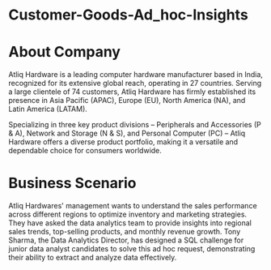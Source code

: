 # Customer-Goods-Ad_hoc-Insights

# About Company 
Atliq Hardware is a leading computer hardware manufacturer based in India, recognized for its extensive global reach, 
operating in 27 countries. 
Serving a large clientele of 74 customers, Atliq Hardware has firmly established its presence in Asia Pacific (APAC), 
Europe (EU), North America (NA), and Latin America (LATAM).

Specializing in three key product divisions – 
Peripherals and Accessories (P & A), Network and Storage (N & S), and Personal Computer (PC) – 
Atliq Hardware offers a diverse product portfolio, making it a versatile and dependable choice for consumers worldwide.

# Business Scenario

Atliq Hardwares' management wants to understand the sales performance across different regions to 
optimize inventory and marketing strategies. They have asked the data analytics team to provide insights 
into regional sales trends, top-selling products, and monthly revenue growth. Tony Sharma, the Data 
Analytics Director, has designed a SQL challenge for junior data analyst candidates to solve this ad hoc request, 
demonstrating their ability to extract and analyze data effectively.


